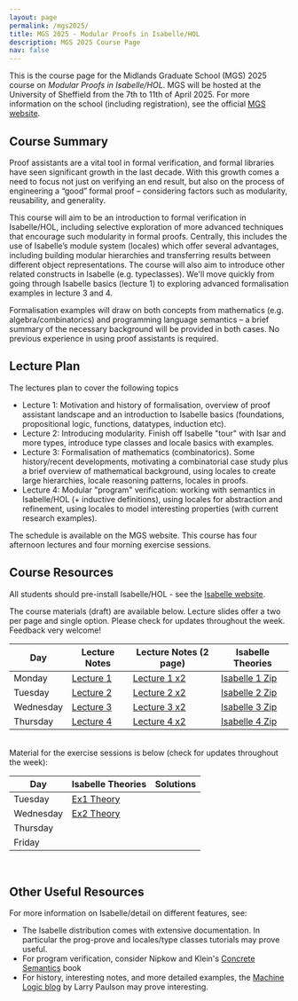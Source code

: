 ```yaml
---
layout: page
permalink: /mgs2025/
title: MGS 2025 - Modular Proofs in Isabelle/HOL
description: MGS 2025 Course Page
nav: false
---
```


This is the course page for the Midlands Graduate School (MGS) 2025 course on *Modular Proofs in Isabelle/HOL*. MGS will be hosted at the University of Sheffield from the 7th to 11th of April 2025. For more information on the school (including registration), see the official [MGS website](https://www.andreipopescu.uk/MGS_Sheffield/MGS2025.html).

## Course Summary

Proof assistants are a vital tool in formal verification, and formal libraries have seen significant growth in the last decade. With this growth comes a need to focus not just on verifying an end result, but also on the process of engineering a “good” formal proof – considering factors such as modularity, reusability, and generality.

This course will aim to be an introduction to formal verification in Isabelle/HOL, including selective exploration of more advanced techniques that encourage such modularity in formal proofs. Centrally, this includes the use of Isabelle’s module system (locales) which offer several advantages, including building modular hierarchies and transferring results between different object representations. The course will also aim to introduce other related constructs in Isabelle (e.g. typeclasses). We'll move quickly from going through Isabelle basics (lecture 1) to exploring advanced formalisation examples in lecture 3 and 4.

Formalisation examples will draw on both concepts from mathematics (e.g. algebra/combinatorics) and programming language semantics – a brief summary of the necessary background will be provided in both cases. No previous experience in using proof assistants is required.

## Lecture Plan

The lectures plan to cover the following topics 
- Lecture 1: Motivation and history of formalisation, overview of proof assistant landscape and an introduction to Isabelle basics (foundations, propositional logic, functions, datatypes, induction etc).
- Lecture 2: Introducing modularity. Finish off Isabelle "tour" with Isar and more types, introduce type classes and locale basics with examples.
- Lecture 3: Formalisation of mathematics (combinatorics). Some history/recent developments, motivating a combinatorial case study plus a brief overview of mathematical background, using locales to create large hierarchies, locale reasoning patterns, locales in proofs. 
- Lecture 4: Modular "program" verification: working with semantics in Isabelle/HOL (+ inductive definitions), using locales for abstraction and refinement, using locales to model interesting properties (with current research examples). 

The schedule is available on the MGS website. This course has four afternoon lectures and four morning exercise sessions.

## Course Resources

All students should pre-install Isabelle/HOL - see the [Isabelle website](https://isabelle.in.tum.de/).

The course materials (draft) are available below. Lecture slides offer a two per page and single option. Please check for updates throughout the week. Feedback very welcome!

| Day | Lecture Notes | Lecture Notes (2 page) | Isabelle Theories |
| --- | ------------- | ------------------ | -----------|
| Monday | <a href="../assets/pdf/Lecture1.pdf"> Lecture 1</a> |  <a href="../assets/pdf/Lecture1_2page.pdf"> Lecture 1 x2</a>| <a href="../assets/code/lecture1_isa.zip"> Isabelle 1 Zip</a>  |
| Tuesday | <a href="../assets/pdf/Lecture2.pdf"> Lecture 2</a> |  <a href="../assets/pdf/Lecture1_2page.pdf"> Lecture 2 x2</a>| <a href="../assets/code/lecture2_isa.zip"> Isabelle 2 Zip</a> |
| Wednesday | <a href="../assets/pdf/Lecture3.pdf"> Lecture 3</a> |  <a href="../assets/pdf/Lecture3_2page.pdf"> Lecture 3 x2</a>| <a href="../assets/code/lecture3_isa.zip"> Isabelle 3 Zip</a> |
| Thursday | <a href="../assets/pdf/Lecture4.pdf"> Lecture 4</a> |  <a href="../assets/pdf/Lecture4_2page.pdf"> Lecture 4 x2</a>| <a href="../assets/code/lecture4_isa.zip"> Isabelle 4 Zip</a> |

<br>
Material for the exercise sessions is below (check for updates throughout the week):

| Day |  Isabelle Theories | Solutions |
| --- |  ----------------- | --------- |
| Tuesday | <a href="../assets/code/Exercise_Class1.thy"> Ex1 Theory</a>
| Wednesday | <a href="../assets/code/Exercise_Class2.thy"> Ex2 Theory</a> |
| Thursday |
| Friday | 

<br>

## Other Useful Resources

For more information on Isabelle/detail on different features, see:
- The Isabelle distribution comes with extensive documentation. In particular the prog-prove and locales/type classes tutorials may prove useful.
- For program verification, consider Nipkow and Klein's [Concrete Semantics](http://concrete-semantics.org/) book
- For history, interesting notes, and more detailed examples, the [Machine Logic blog](https://lawrencecpaulson.github.io/) by Larry Paulson may prove interesting.
